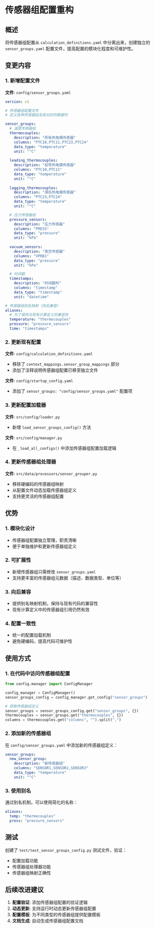 # 传感器组配置重构

## 概述

将传感器组配置从 `calculation_definitions.yaml` 中分离出来，创建独立的 `sensor_groups.yaml` 配置文件，提高配置的模块化程度和可维护性。

## 变更内容

### 1. 新增配置文件

**文件**: `config/sensor_groups.yaml`

```yaml
version: v1

# 传感器组配置文件
# 定义各种传感器组及其对应的数据列

sensor_groups:
  # 温度传感器组
  thermocouples:
    description: "所有热电偶传感器"
    columns: "PTC10,PTC11,PTC23,PTC24"
    data_type: "temperature"
    unit: "°C"
    
  leading_thermocouples:
    description: "前导热电偶传感器"
    columns: "PTC10,PTC11"
    data_type: "temperature"
    unit: "°C"
    
  lagging_thermocouples:
    description: "滞后热电偶传感器"
    columns: "PTC23,PTC24"
    data_type: "temperature"
    unit: "°C"

  # 压力传感器组
  pressure_sensors:
    description: "压力传感器"
    columns: "PRESS"
    data_type: "pressure"
    unit: "kPa"
    
  vacuum_sensors:
    description: "真空传感器"
    columns: "VPRB1"
    data_type: "pressure"
    unit: "kPa"

  # 时间戳
  timestamps:
    description: "时间戳列"
    columns: "timestamp"
    data_type: "timestamp"
    unit: "datetime"

# 传感器组别名映射（向后兼容）
aliases:
  # 为了保持与现有计算定义的兼容性
  temperature: "thermocouples"
  pressure: "pressure_sensors"
  time: "timestamps"
```

### 2. 更新现有配置

**文件**: `config/calculation_definitions.yaml`
- 移除了 `context_mappings.sensor_group_mappings` 部分
- 添加了注释说明传感器组配置已移至独立文件

**文件**: `config/startup_config.yaml`
- 添加了 `sensor_groups: "config/sensor_groups.yaml"` 配置项

### 3. 更新配置加载器

**文件**: `src/config/loader.py`
- 新增 `load_sensor_groups_config()` 方法

**文件**: `src/config/manager.py`
- 在 `_load_all_configs()` 中添加传感器组配置加载逻辑

### 4. 更新传感器组处理器

**文件**: `src/data/processors/sensor_grouper.py`
- 移除硬编码的传感器组映射
- 从配置文件动态加载传感器组定义
- 支持更灵活的传感器组配置

## 优势

### 1. 模块化设计
- 传感器组配置独立管理，职责清晰
- 便于单独维护和更新传感器组定义

### 2. 可扩展性
- 新增传感器组只需修改 `sensor_groups.yaml`
- 支持更丰富的传感器组元数据（描述、数据类型、单位等）

### 3. 向后兼容
- 提供别名映射机制，保持与现有代码的兼容性
- 现有计算定义中的传感器组引用仍然有效

### 4. 配置一致性
- 统一的配置加载机制
- 避免硬编码，提高代码可维护性

## 使用方式

### 1. 在代码中访问传感器组配置

```python
from config.manager import ConfigManager

config_manager = ConfigManager()
sensor_groups_config = config_manager.get_config("sensor_groups")

# 获取传感器组定义
sensor_groups = sensor_groups_config.get("sensor_groups", {})
thermocouples = sensor_groups.get("thermocouples", {})
columns = thermocouples.get("columns", "").split(",")
```

### 2. 添加新的传感器组

在 `config/sensor_groups.yaml` 中添加新的传感器组定义：

```yaml
sensor_groups:
  new_sensor_group:
    description: "新传感器组"
    columns: "SENSOR1,SENSOR2,SENSOR3"
    data_type: "temperature"
    unit: "°C"
```

### 3. 使用别名

通过别名机制，可以使用简化的名称：

```yaml
aliases:
  temp: "thermocouples"
  press: "pressure_sensors"
```

## 测试

创建了 `test/test_sensor_groups_config.py` 测试文件，验证：
- 配置加载功能
- 传感器组处理器功能
- 传感器组映射正确性

## 后续改进建议

1. **配置验证**: 添加传感器组配置的验证逻辑
2. **动态更新**: 支持运行时动态更新传感器组配置
3. **配置模板**: 为不同类型的传感器组提供配置模板
4. **文档生成**: 自动生成传感器组配置文档
